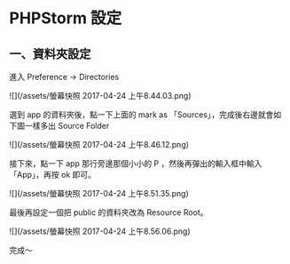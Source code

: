 # PHPStorm 設定

## 一、資料夾設定

進入 Preference -&gt; Directories

![](/assets/螢幕快照 2017-04-24 上午8.44.03.png)

選到 app 的資料夾後，點一下上面的 mark as 「Sources」，完成後右邊就會如下圖一樣多出 Source Folder

![](/assets/螢幕快照 2017-04-24 上午8.46.12.png)

接下來，點一下 app 那行旁邊那個小小的 P ，然後再彈出的輸入框中輸入「App」，再按 ok 即可。

![](/assets/螢幕快照 2017-04-24 上午8.51.35.png)

最後再設定一個把 public 的資料夾改為 Resource Root。

![](/assets/螢幕快照 2017-04-24 上午8.56.06.png)

完成～

